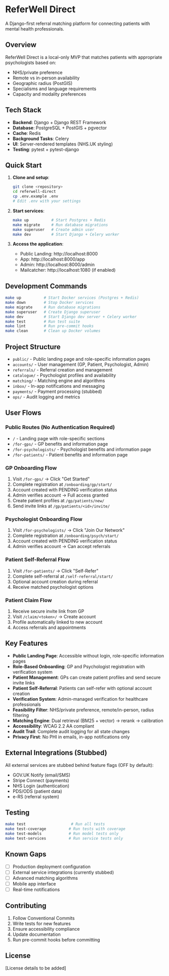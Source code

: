 # ReferWell Direct

A Django-first referral matching platform for connecting patients with mental health professionals.

## Overview

ReferWell Direct is a local-only MVP that matches patients with appropriate psychologists based on:

- NHS/private preference
- Remote vs in-person availability
- Geographic radius (PostGIS)
- Specialisms and language requirements
- Capacity and modality preferences

## Tech Stack

- **Backend**: Django + Django REST Framework
- **Database**: PostgreSQL + PostGIS + pgvector
- **Cache**: Redis
- **Background Tasks**: Celery
- **UI**: Server-rendered templates (NHS.UK styling)
- **Testing**: pytest + pytest-django

## Quick Start

1. **Clone and setup**:

   ```bash
   git clone <repository>
   cd referwell-direct
   cp .env.example .env
   # Edit .env with your settings
   ```

2. **Start services**:

   ```bash
   make up          # Start Postgres + Redis
   make migrate     # Run database migrations
   make superuser   # Create admin user
   make dev         # Start Django + Celery worker
   ```

3. **Access the application**:
   - Public Landing: http://localhost:8000
   - App: http://localhost:8000/app
   - Admin: http://localhost:8000/admin
   - Mailcatcher: http://localhost:1080 (if enabled)

## Development Commands

```bash
make up          # Start Docker services (Postgres + Redis)
make down        # Stop Docker services
make migrate     # Run database migrations
make superuser   # Create Django superuser
make dev         # Start Django dev server + Celery worker
make test        # Run test suite
make lint        # Run pre-commit hooks
make clean       # Clean up Docker volumes
```

## Project Structure

- `public/` - Public landing page and role-specific information pages
- `accounts/` - User management (GP, Patient, Psychologist, Admin)
- `referrals/` - Referral creation and management
- `catalogue/` - Psychologist profiles and availability
- `matching/` - Matching engine and algorithms
- `inbox/` - In-app notifications and messaging
- `payments/` - Payment processing (stubbed)
- `ops/` - Audit logging and metrics

## User Flows

### Public Routes (No Authentication Required)

- `/` - Landing page with role-specific sections
- `/for-gps/` - GP benefits and information page
- `/for-psychologists/` - Psychologist benefits and information page
- `/for-patients/` - Patient benefits and information page

### GP Onboarding Flow

1. Visit `/for-gps/` → Click "Get Started"
2. Complete registration at `/onboarding/gp/start/`
3. Account created with PENDING verification status
4. Admin verifies account → Full access granted
5. Create patient profiles at `/gp/patients/new/`
6. Send invite links at `/gp/patients/<id>/invite/`

### Psychologist Onboarding Flow

1. Visit `/for-psychologists/` → Click "Join Our Network"
2. Complete registration at `/onboarding/psych/start/`
3. Account created with PENDING verification status
4. Admin verifies account → Can accept referrals

### Patient Self-Referral Flow

1. Visit `/for-patients/` → Click "Self-Refer"
2. Complete self-referral at `/self-referral/start/`
3. Optional account creation during referral
4. Receive matched psychologist options

### Patient Claim Flow

1. Receive secure invite link from GP
2. Visit `/claim/<token>/` → Create account
3. Profile automatically linked to new account
4. Access referrals and appointments

## Key Features

- **Public Landing Page**: Accessible without login, role-specific information pages
- **Role-Based Onboarding**: GP and Psychologist registration with verification system
- **Patient Management**: GPs can create patient profiles and send secure invite links
- **Patient Self-Referral**: Patients can self-refer with optional account creation
- **Verification System**: Admin-managed verification for healthcare professionals
- **Feasibility Filter**: NHS/private preference, remote/in-person, radius filtering
- **Matching Engine**: Dual retrieval (BM25 + vector) → rerank → calibration
- **Accessibility**: WCAG 2.2 AA compliant
- **Audit Trail**: Complete audit logging for all state changes
- **Privacy First**: No PHI in emails, in-app notifications only

## External Integrations (Stubbed)

All external services are stubbed behind feature flags (OFF by default):

- GOV.UK Notify (email/SMS)
- Stripe Connect (payments)
- NHS Login (authentication)
- PDS/ODS (patient data)
- e-RS (referral system)

## Testing

```bash
make test                    # Run all tests
make test-coverage          # Run tests with coverage
make test-models            # Run model tests only
make test-services          # Run service tests only
```

## Known Gaps

- [ ] Production deployment configuration
- [ ] External service integrations (currently stubbed)
- [ ] Advanced matching algorithms
- [ ] Mobile app interface
- [ ] Real-time notifications

## Contributing

1. Follow Conventional Commits
2. Write tests for new features
3. Ensure accessibility compliance
4. Update documentation
5. Run pre-commit hooks before committing

## License

[License details to be added]
